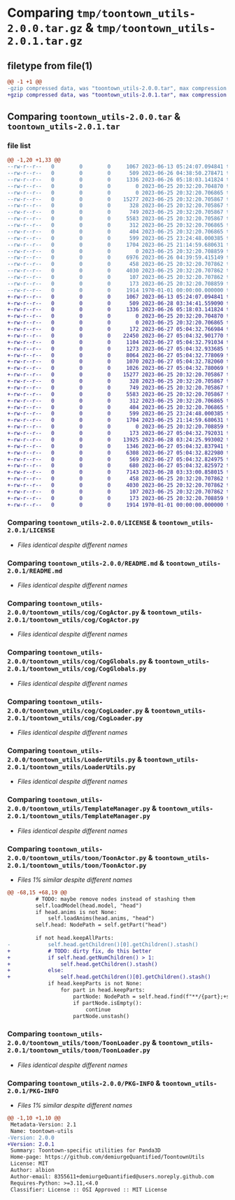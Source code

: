 # Comparing `tmp/toontown_utils-2.0.0.tar.gz` & `tmp/toontown_utils-2.0.1.tar.gz`

## filetype from file(1)

```diff
@@ -1 +1 @@
-gzip compressed data, was "toontown_utils-2.0.0.tar", max compression
+gzip compressed data, was "toontown_utils-2.0.1.tar", max compression
```

## Comparing `toontown_utils-2.0.0.tar` & `toontown_utils-2.0.1.tar`

### file list

```diff
@@ -1,20 +1,33 @@
--rw-r--r--   0        0        0     1067 2023-06-13 05:24:07.094841 toontown_utils-2.0.0/LICENSE
--rw-r--r--   0        0        0      509 2023-06-26 04:38:50.278471 toontown_utils-2.0.0/pyproject.toml
--rw-r--r--   0        0        0     1336 2023-06-26 05:18:03.141824 toontown_utils-2.0.0/README.md
--rw-r--r--   0        0        0        0 2023-06-25 20:32:20.704870 toontown_utils-2.0.0/toontown_utils/__init__.py
--rw-r--r--   0        0        0        0 2023-06-25 20:32:20.706865 toontown_utils-2.0.0/toontown_utils/cog/__init__.py
--rw-r--r--   0        0        0    15277 2023-06-25 20:32:20.705867 toontown_utils-2.0.0/toontown_utils/cog/CogActor.py
--rw-r--r--   0        0        0      328 2023-06-25 20:32:20.705867 toontown_utils-2.0.0/toontown_utils/cog/CogBody.py
--rw-r--r--   0        0        0      749 2023-06-25 20:32:20.705867 toontown_utils-2.0.0/toontown_utils/cog/CogGlobals.py
--rw-r--r--   0        0        0     5583 2023-06-25 20:32:20.705867 toontown_utils-2.0.0/toontown_utils/cog/CogLoader.py
--rw-r--r--   0        0        0      312 2023-06-25 20:32:20.706865 toontown_utils-2.0.0/toontown_utils/cog/Department.py
--rw-r--r--   0        0        0      404 2023-06-25 20:32:20.706865 toontown_utils-2.0.0/toontown_utils/cog/TemplateCog.py
--rw-r--r--   0        0        0      599 2023-06-25 23:24:48.000385 toontown_utils-2.0.0/toontown_utils/LoaderUtils.py
--rw-r--r--   0        0        0     1704 2023-06-25 21:14:59.680631 toontown_utils-2.0.0/toontown_utils/TemplateManager.py
--rw-r--r--   0        0        0        0 2023-06-25 20:32:20.708859 toontown_utils-2.0.0/toontown_utils/toon/__init__.py
--rw-r--r--   0        0        0     6976 2023-06-26 04:39:59.415149 toontown_utils-2.0.0/toontown_utils/toon/ToonActor.py
--rw-r--r--   0        0        0      458 2023-06-25 20:32:20.707862 toontown_utils-2.0.0/toontown_utils/toon/ToonHead.py
--rw-r--r--   0        0        0     4030 2023-06-25 20:32:20.707862 toontown_utils-2.0.0/toontown_utils/toon/ToonLoader.py
--rw-r--r--   0        0        0      107 2023-06-25 20:32:20.707862 toontown_utils-2.0.0/toontown_utils/toon/ToonPart.py
--rw-r--r--   0        0        0      173 2023-06-25 20:32:20.708859 toontown_utils-2.0.0/toontown_utils/toon/ToonSpecies.py
--rw-r--r--   0        0        0     1914 1970-01-01 00:00:00.000000 toontown_utils-2.0.0/PKG-INFO
+-rw-r--r--   0        0        0     1067 2023-06-13 05:24:07.094841 toontown_utils-2.0.1/LICENSE
+-rw-r--r--   0        0        0      509 2023-06-28 03:34:41.559090 toontown_utils-2.0.1/pyproject.toml
+-rw-r--r--   0        0        0     1336 2023-06-26 05:18:03.141824 toontown_utils-2.0.1/README.md
+-rw-r--r--   0        0        0        0 2023-06-25 20:32:20.704870 toontown_utils-2.0.1/toontown_utils/__init__.py
+-rw-r--r--   0        0        0        0 2023-06-25 20:32:20.706865 toontown_utils-2.0.1/toontown_utils/cog/__init__.py
+-rw-r--r--   0        0        0      172 2023-06-27 05:04:32.766984 toontown_utils-2.0.1/toontown_utils/cog/__pycache__/__init__.cpython-311.pyc
+-rw-r--r--   0        0        0    22450 2023-06-27 05:04:32.901770 toontown_utils-2.0.1/toontown_utils/cog/__pycache__/CogActor.cpython-311.pyc
+-rw-r--r--   0        0        0     1104 2023-06-27 05:04:32.791034 toontown_utils-2.0.1/toontown_utils/cog/__pycache__/CogBody.cpython-311.pyc
+-rw-r--r--   0        0        0     1273 2023-06-27 05:04:32.933685 toontown_utils-2.0.1/toontown_utils/cog/__pycache__/CogGlobals.cpython-311.pyc
+-rw-r--r--   0        0        0     8064 2023-06-27 05:04:32.778069 toontown_utils-2.0.1/toontown_utils/cog/__pycache__/CogLoader.cpython-311.pyc
+-rw-r--r--   0        0        0     1070 2023-06-27 05:04:32.782060 toontown_utils-2.0.1/toontown_utils/cog/__pycache__/Department.cpython-311.pyc
+-rw-r--r--   0        0        0     1026 2023-06-27 05:04:32.780069 toontown_utils-2.0.1/toontown_utils/cog/__pycache__/TemplateCog.cpython-311.pyc
+-rw-r--r--   0        0        0    15277 2023-06-25 20:32:20.705867 toontown_utils-2.0.1/toontown_utils/cog/CogActor.py
+-rw-r--r--   0        0        0      328 2023-06-25 20:32:20.705867 toontown_utils-2.0.1/toontown_utils/cog/CogBody.py
+-rw-r--r--   0        0        0      749 2023-06-25 20:32:20.705867 toontown_utils-2.0.1/toontown_utils/cog/CogGlobals.py
+-rw-r--r--   0        0        0     5583 2023-06-25 20:32:20.705867 toontown_utils-2.0.1/toontown_utils/cog/CogLoader.py
+-rw-r--r--   0        0        0      312 2023-06-25 20:32:20.706865 toontown_utils-2.0.1/toontown_utils/cog/Department.py
+-rw-r--r--   0        0        0      404 2023-06-25 20:32:20.706865 toontown_utils-2.0.1/toontown_utils/cog/TemplateCog.py
+-rw-r--r--   0        0        0      599 2023-06-25 23:24:48.000385 toontown_utils-2.0.1/toontown_utils/LoaderUtils.py
+-rw-r--r--   0        0        0     1704 2023-06-25 21:14:59.680631 toontown_utils-2.0.1/toontown_utils/TemplateManager.py
+-rw-r--r--   0        0        0        0 2023-06-25 20:32:20.708859 toontown_utils-2.0.1/toontown_utils/toon/__init__.py
+-rw-r--r--   0        0        0      173 2023-06-27 05:04:32.792031 toontown_utils-2.0.1/toontown_utils/toon/__pycache__/__init__.cpython-311.pyc
+-rw-r--r--   0        0        0    13925 2023-06-28 03:24:25.993002 toontown_utils-2.0.1/toontown_utils/toon/__pycache__/ToonActor.cpython-311.pyc
+-rw-r--r--   0        0        0     1346 2023-06-27 05:04:32.837941 toontown_utils-2.0.1/toontown_utils/toon/__pycache__/ToonHead.cpython-311.pyc
+-rw-r--r--   0        0        0     6308 2023-06-27 05:04:32.822980 toontown_utils-2.0.1/toontown_utils/toon/__pycache__/ToonLoader.cpython-311.pyc
+-rw-r--r--   0        0        0      569 2023-06-27 05:04:32.824975 toontown_utils-2.0.1/toontown_utils/toon/__pycache__/ToonPart.cpython-311.pyc
+-rw-r--r--   0        0        0      680 2023-06-27 05:04:32.825972 toontown_utils-2.0.1/toontown_utils/toon/__pycache__/ToonSpecies.cpython-311.pyc
+-rw-r--r--   0        0        0     7143 2023-06-28 03:33:00.858015 toontown_utils-2.0.1/toontown_utils/toon/ToonActor.py
+-rw-r--r--   0        0        0      458 2023-06-25 20:32:20.707862 toontown_utils-2.0.1/toontown_utils/toon/ToonHead.py
+-rw-r--r--   0        0        0     4030 2023-06-25 20:32:20.707862 toontown_utils-2.0.1/toontown_utils/toon/ToonLoader.py
+-rw-r--r--   0        0        0      107 2023-06-25 20:32:20.707862 toontown_utils-2.0.1/toontown_utils/toon/ToonPart.py
+-rw-r--r--   0        0        0      173 2023-06-25 20:32:20.708859 toontown_utils-2.0.1/toontown_utils/toon/ToonSpecies.py
+-rw-r--r--   0        0        0     1914 1970-01-01 00:00:00.000000 toontown_utils-2.0.1/PKG-INFO
```

### Comparing `toontown_utils-2.0.0/LICENSE` & `toontown_utils-2.0.1/LICENSE`

 * *Files identical despite different names*

### Comparing `toontown_utils-2.0.0/README.md` & `toontown_utils-2.0.1/README.md`

 * *Files identical despite different names*

### Comparing `toontown_utils-2.0.0/toontown_utils/cog/CogActor.py` & `toontown_utils-2.0.1/toontown_utils/cog/CogActor.py`

 * *Files identical despite different names*

### Comparing `toontown_utils-2.0.0/toontown_utils/cog/CogGlobals.py` & `toontown_utils-2.0.1/toontown_utils/cog/CogGlobals.py`

 * *Files identical despite different names*

### Comparing `toontown_utils-2.0.0/toontown_utils/cog/CogLoader.py` & `toontown_utils-2.0.1/toontown_utils/cog/CogLoader.py`

 * *Files identical despite different names*

### Comparing `toontown_utils-2.0.0/toontown_utils/LoaderUtils.py` & `toontown_utils-2.0.1/toontown_utils/LoaderUtils.py`

 * *Files identical despite different names*

### Comparing `toontown_utils-2.0.0/toontown_utils/TemplateManager.py` & `toontown_utils-2.0.1/toontown_utils/TemplateManager.py`

 * *Files identical despite different names*

### Comparing `toontown_utils-2.0.0/toontown_utils/toon/ToonActor.py` & `toontown_utils-2.0.1/toontown_utils/toon/ToonActor.py`

 * *Files 1% similar despite different names*

```diff
@@ -68,15 +68,19 @@
         # TODO: maybe remove nodes instead of stashing them
         self.loadModel(head.model, "head")
         if head.anims is not None:
             self.loadAnims(head.anims, "head")
         self.head: NodePath = self.getPart("head")
 
         if not head.keepAllParts:
-            self.head.getChildren()[0].getChildren().stash()
+            # TODO: dirty fix, do this better
+            if self.head.getNumChildren() > 1:
+                self.head.getChildren().stash()
+            else:
+                self.head.getChildren()[0].getChildren().stash()
             if head.keepParts is not None:
                 for part in head.keepParts:
                     partNode: NodePath = self.head.find(f"**/{part};+s")
                     if partNode.isEmpty():
                         continue
                     partNode.unstash()
```

### Comparing `toontown_utils-2.0.0/toontown_utils/toon/ToonLoader.py` & `toontown_utils-2.0.1/toontown_utils/toon/ToonLoader.py`

 * *Files identical despite different names*

### Comparing `toontown_utils-2.0.0/PKG-INFO` & `toontown_utils-2.0.1/PKG-INFO`

 * *Files 1% similar despite different names*

```diff
@@ -1,10 +1,10 @@
 Metadata-Version: 2.1
 Name: toontown-utils
-Version: 2.0.0
+Version: 2.0.1
 Summary: Toontown-specific utilities for Panda3D
 Home-page: https://github.com/demiurgeQuantified/ToontownUtils
 License: MIT
 Author: albion
 Author-email: 8355611+demiurgeQuantified@users.noreply.github.com
 Requires-Python: >=3.11,<4.0
 Classifier: License :: OSI Approved :: MIT License
```

